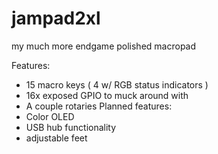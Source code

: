 # jampad2xl
my much more endgame polished macropad

Features:
  - 15 macro keys ( 4 w/ RGB status indicators )
  - 16x exposed GPIO to muck around with
  - A couple rotaries
Planned features:
  - Color OLED
  - USB hub functionality
  - adjustable feet

